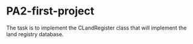 # PA2-first-project
The task is to implement the CLandRegister class that will implement the land registry database.
